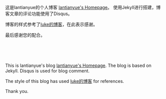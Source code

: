 这是lantianyue的个人博客  [lantianyue's Homepage](www.lantianyue.com)。
使用Jekyll进行搭建，博客文章的评论功能使用了Disqus。

博客的样式参考了[luke的博客](https://github.com/kejinlu/kejinlu.github.com)，在此表示感谢。

最后感谢您的配合。


<br />
<br />
<br />




This is lantianyue's blog [lantianyue's Homepage](www.lantianyue.com). The blog is based on Jekyll. Disqus is used for blog comment.

The style of this blog has used [luke的博客](https://github.com/kejinlu/kejinlu.github.com) for references. 

Thank you.